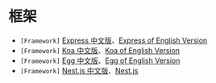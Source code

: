 # 框架
- `[Framework]` [Express 中文版](http://www.expressjs.com.cn/)、[Express of English Version](http://www.expressjs.com.cn/)
- `[Framework]` [Koa 中文版](https://koajs.com/)、[Koa of English Version](https://koajs.com/)
- `[Framework]` [Egg 中文版](https://eggjs.org/zh-cn/intro/quickstart.html)、[Egg of English Version](https://eggjs.org/en/intro/quickstart.html)
- `[Framework]` [Nest.js 中文版](https://docs.nestjs.cn/)、[Nest.js](https://docs.nestjs.com/)